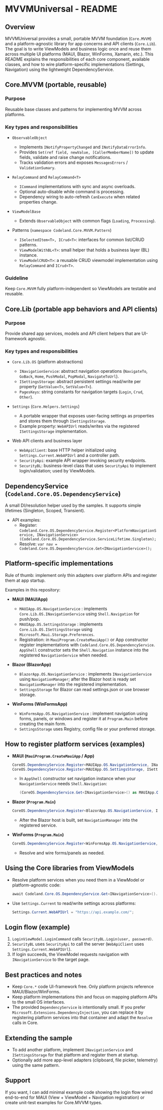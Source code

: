 # MVVMUniversal - README

## Overview

MVVMUniversal provides a small, portable MVVM foundation (`Core.MVVM`) and a platform-agnostic library for app concerns and API clients (`Core.Lib`). The goal is to write ViewModels and business logic once and reuse them across multiple UI platforms (MAUI, Blazor, WinForms, Xamarin, etc.). This README explains the responsibilities of each core component, available classes, and how to wire platform-specific implementations (Settings, Navigation) using the lightweight DependencyService.

## Core.MVVM (portable, reusable)

### Purpose

Reusable base classes and patterns for implementing MVVM across platforms.

### Key types and responsibilities

- `ObservableObject`
  - Implements `INotifyPropertyChanged` and `INotifyDataErrorInfo`.
  - Provides `Set(ref field, newValue, [CallerMemberName])` to update fields, validate and raise change notifications.
  - Tracks validation errors and exposes `MessagesErrors` / `ValidationSumary`.

- `RelayCommand` and `RelayCommand<T>`
  - `ICommand` implementations with sync and async overloads.
  - Optional auto-disable while command is processing.
  - Dependency wiring to auto-refresh `CanExecute` when related properties change.

- `ViewModelBase`
  - Extends `ObservableObject` with common flags (`Loading`, `Processing`).

- Patterns (`namespace Codeland.Core.MVVM.Pattern`)
  - `ISelectedItem<T>, ICrud<T>`: interfaces for common list/CRUD patterns.
  - `ViewModelWithBL<T>`: small helper that holds a business layer (BL) instance.
  - `ViewModelCRUD<T>`: a reusable CRUD viewmodel implementation using `RelayCommand` and `ICrud<T>`.

### Guideline

Keep `Core.MVVM` fully platform-independent so ViewModels are testable and reusable.

## Core.Lib (portable app behaviors and API clients)

### Purpose

Provide shared app services, models and API client helpers that are UI-framework agnostic.

### Key types and responsibilities

- `Core.Lib.OS` (platform abstractions)
  - `INavigationService`: abstract navigation operations (`NavigateTo`, `GoBack`, `Home`, `PushModal`, `PopModal`, `NavigateToUrl`).
  - `ISettingsStorage`: abstract persistent settings read/write per property (`GetValue<T>`, `SetValue<T>`).
  - `PagesKeys`: string constants for navigation targets (`Login`, `Crud`, `Other`).

- `Settings` (`Core.Helpers.Settings`)
  - A portable wrapper that exposes user-facing settings as properties and stores them through `ISettingsStorage`.
  - Example property: `WebAPIUrl` reads/writes via the registered `ISettingsStorage` implementation.

- Web API clients and business layer
  - `WebApiClient`: base HTTP helper initialized using `Settings.Current.WebAPIUrl` and a controller path.
  - `SecurityApi`: example API wrapper invoking security endpoints.
  - `SecurityBL`: business-level class that uses `SecurityApi` to implement login/validation; used by ViewModels.

## DependencyService (`Codeland.Core.OS.DependencyService`)

A small DI/resolution helper used by the samples. It supports simple lifetimes (Singleton, Scoped, Transient).

- API examples:
  - Register: `Codeland.Core.OS.DependencyService.Register<PlatformNavigationService, INavigationService>(Codeland.Core.OS.DependencyService.ServiceLifetime.Singleton);`
  - Resolve: `var nav = Codeland.Core.OS.DependencyService.Get<INavigationService>();`

## Platform-specific implementations

Rule of thumb: implement only thin adapters over platform APIs and register them at app startup.

Examples in this repository:

- **MAUI (MAUIApp)**
  - `MAUIApp.OS.NavigationService` : implements `Core.Lib.OS.INavigationService` using `Shell.Navigation` for push/pop.
  - `MAUIApp.OS.SettingsStorage` : implements `Core.Lib.OS.ISettingsStorage` using `Microsoft.Maui.Storage.Preferences`.
  - Registration: in `MauiProgram.CreateMauiApp()` or App constructor register implementations with `Codeland.Core.OS.DependencyService`. `AppShell` constructor sets the `Shell.Navigation` instance into the registered `NavigationService` when needed.

- **Blazor (BlazorApp)**
  - `BlazorApp.OS.NavigationService` : implements `INavigationService` using `NavigationManager`; after the Blazor host is ready set `NavigationManager` into the registered implementation.
  - `SettingsStorage` for Blazor can read settings.json or use browser storage.

- **WinForms (WinFormsApp)**
  - `WinFormsApp.OS.NavigationService` : implement navigation using forms, panels, or windows and register it at `Program.Main` before creating the main form.
  - `SettingsStorage` uses Registry, config file or your preferred storage.

## How to register platform services (examples)

- **MAUI (`MauiProgram.CreateMauiApp` / App)**
  ```csharp
  CoreOS.DependencyService.Register<MAUIApp.OS.NavigationService, INavigationService>(CoreOS.DependencyService.ServiceLifetime.Singleton);
  CoreOS.DependencyService.Register<MAUIApp.OS.SettingsStorage, ISettingsStorage>();
  ```
  - In `AppShell` constructor set navigation instance when your `NavigationService` needs `Shell.Navigation`:
    ```csharp
    (CoreOS.DependencyService.Get<INavigationService>() as MAUIApp.OS.NavigationService).Navigation = this.Navigation;
    ```

- **Blazor (`Program.Main`)**
  ```csharp
  CoreOS.DependencyService.Register<BlazorApp.OS.NavigationService, INavigationService>(...);
  ```
  - After the Blazor host is built, set `NavigationManager` into the registered service.

- **WinForms (`Program.Main`)**
  ```csharp
  CoreOS.DependencyService.Register<WinFormsApp.OS.NavigationService, INavigationService>(...);
  ```
  - Resolve and wire forms/panels as needed.

## Using the Core libraries from ViewModels

- Resolve platform services when you need them in a ViewModel or platform-agnostic code:
  ```csharp
  await Codeland.Core.OS.DependencyService.Get<INavigationService>().NavigateTo(PagesKeys.Crud);
  ```

- Use `Settings.Current` to read/write settings across platforms:
  ```csharp
  Settings.Current.WebAPIUrl = "https://api.example.com/";
  ```

## Login flow (example)

1. `LoginViewModel.LoginCommand` calls `SecurityBL.Login(user, password)`.
2. `SecurityBL` uses `SecurityApi` to call the server (`WebApiClient` uses `Settings.Current.WebAPIUrl`).
3. If login succeeds, the ViewModel requests navigation with `INavigationService` to the target page.

## Best practices and notes

- Keep `Core.*` code UI-framework free. Only platform projects reference MAUI/Blazor/WinForms.
- Keep platform implementations thin and focus on mapping platform APIs to the small OS interfaces.
- The provided `DependencyService` is intentionally small. If you prefer `Microsoft.Extensions.DependencyInjection`, you can replace it by registering platform services into that container and adapt the `Resolve` calls in Core.

## Extending the sample

- To add another platform, implement `INavigationService` and `ISettingsStorage` for that platform and register them at startup.
- Optionally add more app-level adapters (clipboard, file picker, telemetry) using the same pattern.

## Support

If you want, I can add minimal example code showing the login flow wired end-to-end for MAUI (View + ViewModel + Navigation registration) or create unit-test examples for Core.MVVM types.